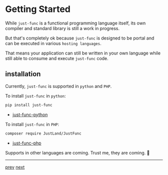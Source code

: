 # Getting Started

While `just-func` is a functional programming language itself,
its own compiler and standard library is still a work in progress.

But that's completely ok because `just-func` is designed to be portal and can be executed in various `hosting languages`.

That means your application can still be written in your own language while still able to consume and execute `just-func` code.

## installation

Currently, `just-func` is supported in `python` and `PHP`.

To install `just-func` in `python`:

```sh
pip install just-func
```

- [just-func-python](https://github.com/justland/just-func-python)

To install `just-func` in `PHP`:

```sh
composer require JustLand/JustFunc
```

- [just-func-php](https://github.com/justland/just-func-php)

Supports in other languages are coming.
Trust me, they are coming. 🚀

---

[prev](introduction.md) [next](hello-just-func.md)
